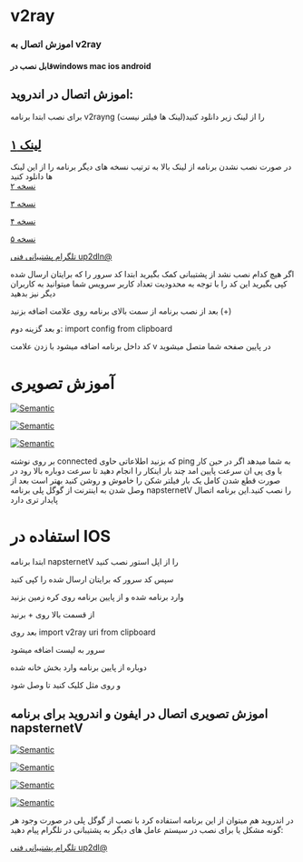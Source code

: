 # v2ray
### اموزش اتصال به v2ray
#### قابل نصب درwindows mac ios android
## اموزش اتصال در  اندروید:
برای نصب ابتدا برنامه v2rayng را از لینک زیر دانلود کنید(لینک ها فیلتر نیست)

## [لینک ۱](https://github.com/2dust/v2rayNG/releases/download/1.8.5/v2rayNG_1.8.5_arm64-v8a.apk)

در صورت نصب نشدن برنامه از لینک بالا به ترتیب نسخه های دیگر برنامه را از این لینک ها دانلود کنید   
 [نسخه ۲](https://github.com/2dust/v2rayNG/releases/download/1.8.5/v2rayNG_1.8.5_armeabi-v7a.apk) 
 
 [نسخه ۳](https://github.com/2dust/v2rayNG/releases/download/1.8.5/v2rayNG_1.8.5.apk)  
 
 [نسخه ۴](https://github.com/2dust/v2rayNG/releases/download/1.8.5/v2rayNG_1.8.5_x86_64.apk)  
 
 [نسخه ۵](https://github.com/2dust/v2rayNG/releases/download/1.8.5/v2rayNG_1.8.5_x86.apk)  
 

[تلگرام پشتیبانی فنی up2dln@](t.me/up2dln)

اگر هیچ کدام نصب نشد از پشتیبانی کمک بگیرید
ابتدا کد سرور را که برایتان ارسال شده کپی بگیرید این کد را با توجه به محدودیت تعداد کاربر سرویس شما میتوانید به کاربران دیگر نیز بدهید
 
 بعد از نصب برنامه از سمت بالای برنامه روی علامت اضافه بزنید (+)
 
 و بعد گزینه دوم:  import config from clipboard
 
 کد داخل برنامه اضافه میشود با زدن علامت v در پایین صفحه شما متصل میشوید
 # آموزش تصویری
 [![Semantic](https://github.com/pouriya0099/v2ray/blob/d8c921215a546b2ff8277df0a0c44e45479a550d/pic/1.jpg)](https://github.com/pouriya0099/v2ray/blob/d8c921215a546b2ff8277df0a0c44e45479a550d/pic/1.jpg)

[![Semantic](https://github.com/pouriya0099/v2ray/blob/d8c921215a546b2ff8277df0a0c44e45479a550d/pic/2.jpg)](https://github.com/pouriya0099/v2ray/blob/d8c921215a546b2ff8277df0a0c44e45479a550d/pic/2.jpg)

 [![Semantic](https://github.com/pouriya0099/v2ray/blob/d8c921215a546b2ff8277df0a0c44e45479a550d/pic/3.jpg)](https://github.com/pouriya0099/v2ray/blob/d8c921215a546b2ff8277df0a0c44e45479a550d/pic/3.jpg)

بر روی نوشته connected که بزنید اطلاعاتی حاوی ping به شما میدهد اگر در حین کار با وی پی ان سرعت پایین امد چند بار اینکار را انجام دهید تا سرعت دوباره بالا رود
در صورت قطع شدن کامل یک بار فیلتر شکن را خاموش و روشن کنید
بهتر است بعد از وصل شدن به اینترنت از گوگل پلی برنامه napsternetV را نصب کنید.این برنامه اتصال پایدار تری دارد


# استفاده در IOS
ابتدا برنامه napsternetV را از اپل استور نصب کنید 

سپس کد سرور که برایتان ارسال شده را کپی کنید

وارد برنامه شده و از پایین برنامه روی کره زمین بزنید 

از قسمت بالا روی + برنید

بعد روی import v2ray uri from clipboard

سرور به لیست اضافه میشود

دوباره از پایین برنامه وارد بخش خانه شده

و روی مثل کلیک کنید تا وصل شود
## اموزش تصویری اتصال در ایفون و اندروید برای برنامه napsternetV

[![Semantic](https://github.com/pouriya0099/v2ray/blob/3517549fe744b7fbef42d402f37d8f5dbafca764/pic/4.jpg)](https://github.com/pouriya0099/v2ray/blob/3517549fe744b7fbef42d402f37d8f5dbafca764/pic/4.jpg)

[![Semantic](https://github.com/pouriya0099/v2ray/blob/3517549fe744b7fbef42d402f37d8f5dbafca764/pic/5.jpg)](https://github.com/pouriya0099/v2ray/blob/3517549fe744b7fbef42d402f37d8f5dbafca764/pic/5.jpg)

[![Semantic](https://github.com/pouriya0099/v2ray/blob/3517549fe744b7fbef42d402f37d8f5dbafca764/pic/6.jpg)](https://github.com/pouriya0099/v2ray/blob/3517549fe744b7fbef42d402f37d8f5dbafca764/pic/6.jpg)

[![Semantic](https://github.com/pouriya0099/v2ray/blob/3517549fe744b7fbef42d402f37d8f5dbafca764/pic/7.jpg)](https://github.com/pouriya0099/v2ray/blob/3517549fe744b7fbef42d402f37d8f5dbafca764/pic/7.jpg)

در اندروید هم میتوان از این برنامه استفاده کرد با نصب از گوگل پلی 
در صورت وجود هر گونه مشکل یا برای نصب در سیستم عامل های دیگر به پشتیبانی در تلگرام پیام دهید: 

[تلگرام پشتیبانی فنی up2dl@](t.me/up2dl)

